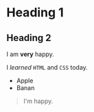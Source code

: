 # Heading 1

## Heading 2



I am **very** happy.

I *learned* `HTML` and `CSS` today.



- Apple
- Banan



> I'm happy.



